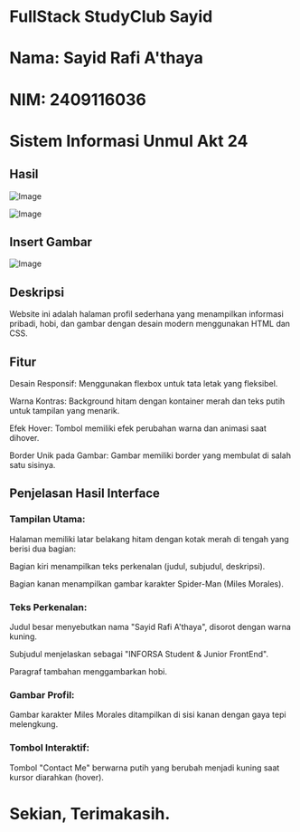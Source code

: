 # FullStack StudyClub Sayid
# Nama: Sayid Rafi A'thaya
# NIM: 2409116036
# Sistem Informasi Unmul Akt 24

## Hasil 
![Image](https://github.com/user-attachments/assets/6dbb074b-8289-40d1-bad2-535f3adb1e42)

![Image](https://github.com/user-attachments/assets/a5df1bd9-97ae-48ff-8e0f-183a6a496d62)

## Insert Gambar
![Image](https://github.com/user-attachments/assets/addd5bfe-02a8-4bf1-b1f4-f9b2751bc087)

## Deskripsi 

Website ini adalah halaman profil sederhana yang menampilkan informasi pribadi, hobi, dan gambar dengan desain modern menggunakan HTML dan CSS.

## Fitur

Desain Responsif: Menggunakan flexbox untuk tata letak yang fleksibel.

Warna Kontras: Background hitam dengan kontainer merah dan teks putih untuk tampilan yang menarik.

Efek Hover: Tombol memiliki efek perubahan warna dan animasi saat dihover.

Border Unik pada Gambar: Gambar memiliki border yang membulat di salah satu sisinya.

## Penjelasan Hasil Interface

### Tampilan Utama:

Halaman memiliki latar belakang hitam dengan kotak merah di tengah yang berisi dua bagian:

Bagian kiri menampilkan teks perkenalan (judul, subjudul, deskripsi).

Bagian kanan menampilkan gambar karakter Spider-Man (Miles Morales).

### Teks Perkenalan:

Judul besar menyebutkan nama "Sayid Rafi A'thaya", disorot dengan warna kuning.

Subjudul menjelaskan sebagai "INFORSA Student & Junior FrontEnd".

Paragraf tambahan menggambarkan hobi.

### Gambar Profil:

Gambar karakter Miles Morales ditampilkan di sisi kanan dengan gaya tepi melengkung.

### Tombol Interaktif:

Tombol "Contact Me" berwarna putih yang berubah menjadi kuning saat kursor diarahkan (hover).

# Sekian, Terimakasih.
